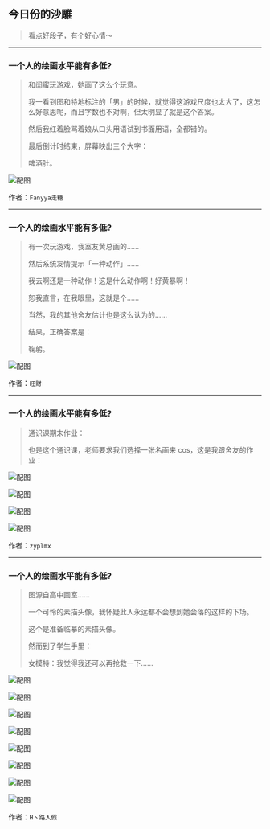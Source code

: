 ## 今日份的沙雕

> 看点好段子，有个好心情～


 
---

### 一个人的绘画水平能有多低?

> 和闺蜜玩游戏，她画了这么个玩意。
> 
> 我一看到图和特地标注的「男」的时候，就觉得这游戏尺度也太大了，这怎么好意思呢，而且字数也不对啊，但太明显了就是这个答案。
> 
> 然后我红着脸骂着娘从口头用语试到书面用语，全都错的。
> 
> 最后倒计时结束，屏幕映出三个大字：
> 
> 啤酒肚。



![配图](http://pic3.zhimg.com/70/v2-6a281dce284271d2f5e6beb6b97baaae_b.jpg)


作者：`Fanyya走糖`

---

### 一个人的绘画水平能有多低?

> 有一次玩游戏，我室友黄总画的……
> 
> 然后系统友情提示「一种动作」……
> 
> 我去啊还是一种动作！这是什么动作啊！好黄暴啊！
> 
> 恕我直言，在我眼里，这就是个……
> 
> 当然，我的其他舍友估计也是这么认为的……
> 
> 结果，正确答案是：
> 
> 鞠躬。



![配图](http://pic2.zhimg.com/70/v2-1ad79df37ff31b538d47fe0bdf227e51_b.jpg)


作者：`旺财`

---

### 一个人的绘画水平能有多低?

> 通识课期末作业：
> 
> 也是这个通识课，老师要求我们选择一张名画来 cos，这是我跟舍友的作业：



![配图](http://pic3.zhimg.com/70/v2-3301b036a284b33f9e69b42bf6f93962_b.jpg)



![配图](http://pic3.zhimg.com/70/v2-0c5daf2bebd3e8565ac048474e063be6_b.jpg)



![配图](http://pic2.zhimg.com/70/v2-91c2d33f0f2915ed29078c6f8b40bc8d_b.jpg)



![配图](http://pic3.zhimg.com/70/v2-7f98a363aa51e40acbeb4dd09e310eee_b.jpg)


作者：`zyplmx`

---

### 一个人的绘画水平能有多低?

> 图源自高中画室……
> 
> 一个可怜的素描头像，我怀疑此人永远都不会想到她会落的这样的下场。
> 
> 这个是准备临摹的素描头像。
> 
> 然而到了学生手里：
> 
> 女模特：我觉得我还可以再抢救一下……



![配图](http://pic4.zhimg.com/70/v2-0b4f472e4261bdadbff088949dd6188b_b.jpg)



![配图](http://pic1.zhimg.com/70/v2-467921ce78d627348ba4bb5f3e5e735c_b.jpg)



![配图](http://pic1.zhimg.com/70/v2-fcd1f542645a8788ed06ed8bbdf08d08_b.jpg)



![配图](http://pic4.zhimg.com/70/v2-3291fdcbd98ff4a23525658081af76f3_b.jpg)



![配图](http://pic2.zhimg.com/70/v2-77d012e12716c87445656e1d49b5b57d_b.jpg)



![配图](http://pic4.zhimg.com/70/v2-115b8f1a2c1b2619e0cbf25eb4fa8cf7_b.jpg)



![配图](http://pic3.zhimg.com/70/v2-75dffa193577e3bb3334664a34279496_b.jpg)



![配图](http://pic1.zhimg.com/70/v2-967cfc59822ce13110b7df3dd0c4e6d0_b.jpg)


作者：`H丶路人假`